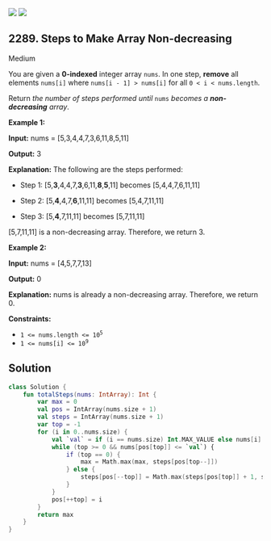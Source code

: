 [![](https://img.shields.io/github/stars/javadev/LeetCode-in-Kotlin?label=Stars&style=flat-square)](https://github.com/javadev/LeetCode-in-Kotlin)
[![](https://img.shields.io/github/forks/javadev/LeetCode-in-Kotlin?label=Fork%20me%20on%20GitHub%20&style=flat-square)](https://github.com/javadev/LeetCode-in-Kotlin/fork)

## 2289\. Steps to Make Array Non-decreasing

Medium

You are given a **0-indexed** integer array `nums`. In one step, **remove** all elements `nums[i]` where `nums[i - 1] > nums[i]` for all `0 < i < nums.length`.

Return _the number of steps performed until_ `nums` _becomes a **non-decreasing** array_.

**Example 1:**

**Input:** nums = [5,3,4,4,7,3,6,11,8,5,11]

**Output:** 3

**Explanation:** The following are the steps performed:

- Step 1: [5,**3**,4,4,7,**3**,6,11,**8**,**5**,11] becomes [5,4,4,7,6,11,11]

- Step 2: [5,**4**,4,7,**6**,11,11] becomes [5,4,7,11,11]

- Step 3: [5,**4**,7,11,11] becomes [5,7,11,11]

[5,7,11,11] is a non-decreasing array. Therefore, we return 3. 

**Example 2:**

**Input:** nums = [4,5,7,7,13]

**Output:** 0

**Explanation:** nums is already a non-decreasing array. Therefore, we return 0. 

**Constraints:**

*   <code>1 <= nums.length <= 10<sup>5</sup></code>
*   <code>1 <= nums[i] <= 10<sup>9</sup></code>

## Solution

```kotlin
class Solution {
    fun totalSteps(nums: IntArray): Int {
        var max = 0
        val pos = IntArray(nums.size + 1)
        val steps = IntArray(nums.size + 1)
        var top = -1
        for (i in 0..nums.size) {
            val `val` = if (i == nums.size) Int.MAX_VALUE else nums[i]
            while (top >= 0 && nums[pos[top]] <= `val`) {
                if (top == 0) {
                    max = Math.max(max, steps[pos[top--]])
                } else {
                    steps[pos[--top]] = Math.max(steps[pos[top]] + 1, steps[pos[top + 1]])
                }
            }
            pos[++top] = i
        }
        return max
    }
}
```
